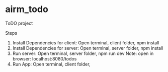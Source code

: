# airm_todo

ToDO project

Steps

1. Install Dependencies for client: Open terminal, client folder, npm install
2. Install Dependencies for server: Open terminal, server folder, npm install
3. Run server: Open terminal, server folder, npm run dev
   Note: open in browser: localhost:8080/todos
4. Run App: Open terminal, client folder,
